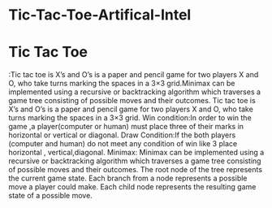 # Tic-Tac-Toe-Artifical-Intel
<h1>Tic Tac Toe</h1> :Tic tac toe is X’s and O’s is a paper and pencil game for two players X and O, who take turns marking the spaces in a 3×3 grid.Minimax can be implemented using a recursive or backtracking algorithm which traverses a game tree consisting of possible moves and their outcomes.
Tic tac toe is X’s and O’s is a paper and pencil game for two players X and O, who take turns marking the spaces in a 3×3 grid.
Win condition:In order to win the game ,a player(computer or human) must place three of their marks in horizontal or vertical or diagonal.
Draw Condition:If the both players (computer and human) do not meet any condition of win like 3 place horizontal , vertical,diagonal.
Minimax:
Minimax can be implemented using a recursive or backtracking algorithm which traverses a game tree consisting of possible moves and their outcomes. The root node of the tree represents the current game state. Each branch from a node represents a possible move a player could make. Each child node represents the resulting game state of a possible move. 
